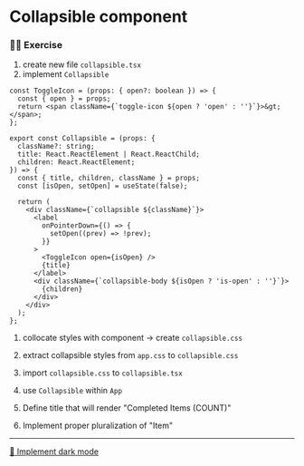 # Collapsible component

### 🙇‍♀️ Exercise

1. create new file `collapsible.tsx`
1. implement `Collapsible`

```tsx
const ToggleIcon = (props: { open?: boolean }) => {
  const { open } = props;
  return <span className={`toggle-icon ${open ? 'open' : ''}`}>&gt;</span>;
};

export const Collapsible = (props: {
  className?: string;
  title: React.ReactElement | React.ReactChild;
  children: React.ReactElement;
}) => {
  const { title, children, className } = props;
  const [isOpen, setOpen] = useState(false);

  return (
    <div className={`collapsible ${className}`}>
      <label
        onPointerDown={() => {
          setOpen((prev) => !prev);
        }}
      >
        <ToggleIcon open={isOpen} />
        {title}
      </label>
      <div className={`collapsible-body ${isOpen ? 'is-open' : ''}`}>
        {children}
      </div>
    </div>
  );
};
```

1. collocate styles with component -> create `collapsible.css`
1. extract collapsible styles from `app.css` to `collapsible.css`
1. import `collapsible.css` to `collapsible.tsx`

1. use `Collapsible` within `App`
1. Define title that will render "Completed Items (COUNT)"
1. Implement proper pluralization of "Item"

---

[🚀 Implement dark mode](./10-dark-mode.md)
